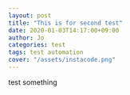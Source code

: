 ```yaml
---
layout: post
title: "This is for second test"
date: 2020-01-03T14:17:00+09:00
author: Jo
categories: test
tags: test automation
cover: "/assets/instacode.png"
---
```




test something
